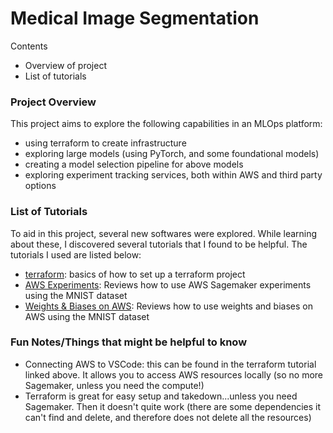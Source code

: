 # Medical Image Segmentation

Contents
* Overview of project
* List of tutorials

### Project Overview

This project aims to explore the following capabilities in an MLOps platform:
* using terraform to create infrastructure
* exploring large models (using PyTorch, and some foundational models)
* creating a model selection pipeline for above models
* exploring experiment tracking services, both within AWS and third party options

### List of Tutorials
To aid in this project, several new softwares were explored. While learning about these, I discovered several tutorials that I found to be helpful. The tutorials I used are listed below:

* [terraform](https://www.youtube.com/playlist?list=PL5_Rrj9tYQAlgX9bTzlTN0WzU67ZeoSi_): basics of how to set up a terraform project
* [AWS Experiments](https://sagemaker-examples.readthedocs.io/en/latest/sagemaker-experiments/local_experiment_tracking/pytorch_experiment.html#Run-first-experiment): Reviews how to use AWS Sagemaker experiments using the MNIST dataset
* [Weights & Biases on AWS](https://wandb.ai/wandb/sm-pytorch-mnist-new/reports/Using-AWS-Sagemaker-and-Weights-Biases-Together-on-Digit-Recognition-with-MNIST---Vmlldzo4MTk3Nzg): Reviews how to use weights and biases on AWS using the MNIST dataset

### Fun Notes/Things that might be helpful to know
* Connecting AWS to VSCode: this can be found in the terraform tutorial linked above. It allows you to access AWS resources locally (so no more Sagemaker, unless you need the compute!)
* Terraform is great for easy setup and takedown...unless you need Sagemaker. Then it doesn't quite work (there are some dependencies it can't find and delete, and therefore does not delete all the resources)